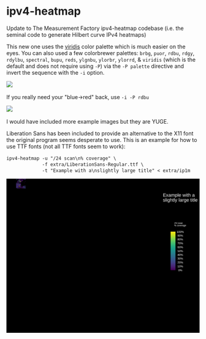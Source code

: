 # ipv4-heatmap

Update to The Measurement Factory ipv4-heatmap codebase (i.e. the seminal code to generate Hilbert curve IPv4 heatmaps)

This new one uses the [viridis](https://cran.r-project.org/web/packages/viridis/vignettes/intro-to-viridis.html) color palette which is much easier on the eyes. You can also used a few colorbrewer palettes: `brbg`, `puor`, `rdbu`, `rdgy`, `rdylbu`, `spectral`, `bupu`, `reds`, `ylgnbu`, `ylorbr`, `ylorrd`, & `viridis` (which is the default and does not require using `-P`) via the `-P palette` directive and invert the sequence with the `-i` option.

![](./maps/viridis.png)

If you really need your "blue->red" back, use `-i -P rdbu`

![](./maps/rdbu-inverted.png)

I would have included more example images but they are YUGE.

Liberation Sans has been included to provide an alternative to the X11 font the original program seems desperate to use. This is an example for how to use TTF fonts (not all TTF fonts seem to work):

    ipv4-heatmap -u "/24 scan\n% coverage" \
                 -f extra/LiberationSans-Regular.ttf \
                 -t "Example with a\nslightly large title" < extra/ip1m

![](./maps/font.png)